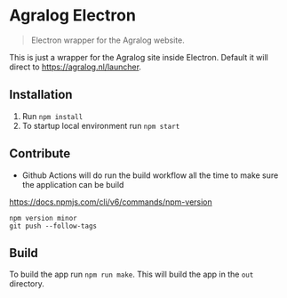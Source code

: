 # Agralog Electron
> Electron wrapper for the Agralog website.

This is just a wrapper for the Agralog site inside Electron. Default it will direct to https://agralog.nl/launcher.

## Installation
1. Run `npm install`
2. To startup local environment run `npm start`

## Contribute
- Github Actions will do run the build workflow all the time to make sure the application can be build

https://docs.npmjs.com/cli/v6/commands/npm-version
```shell
npm version minor
git push --follow-tags
```

## Build
To build the app run `npm run make`. This will build the app in the `out` directory.
